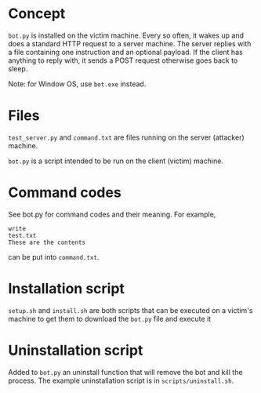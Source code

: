 # Concept

`bot.py` is installed on the victim machine. Every so often, it wakes up
and does a standard HTTP request to a server machine. The server replies
with a file containing one instruction and an optional payload. If the
client has anything to reply with, it sends a POST request otherwise
goes back to sleep.

Note: for Window OS, use `bot.exe` instead.

# Files

`test_server.py` and `command.txt` are files running on the server
(attacker) machine.

`bot.py` is a script intended to be run on the client (victim) machine.

# Command codes

See bot.py for command codes and their meaning. For example,

    write
    test.txt
    These are the contents

can be put into `command.txt`.

# Installation script

`setup.sh` and `install.sh` are both scripts that can be executed on
a victim's machine to get them to download the `bot.py` file and execute it

# Uninstallation script

Added to `bot.py` an uninstall function that will remove the bot and kill the
process. The example uninstallation script is in `scripts/uninstall.sh`.
